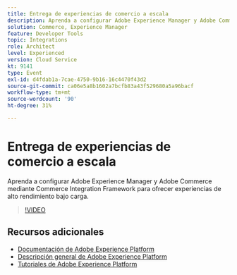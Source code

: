 ```yaml
---
title: Entrega de experiencias de comercio a escala
description: Aprenda a configurar Adobe Experience Manager y Adobe Commerce mediante Commerce Integration Framework para ofrecer experiencias de alto rendimiento bajo carga.
solution: Commerce, Experience Manager
feature: Developer Tools
topic: Integrations
role: Architect
level: Experienced
version: Cloud Service
kt: 9141
type: Event
exl-id: d4fdab1a-7cae-4750-9b16-16c4470f43d2
source-git-commit: ca06e5a8b1602a7bcfb83a43f529680a5a96bacf
workflow-type: tm+mt
source-wordcount: '90'
ht-degree: 31%

---
```


# Entrega de experiencias de comercio a escala

Aprenda a configurar Adobe Experience Manager y Adobe Commerce mediante Commerce Integration Framework para ofrecer experiencias de alto rendimiento bajo carga.

>[!VIDEO](https://video.tv.adobe.com/v/337582/?quality=12&learn=on&hidetitle=true)

## Recursos adicionales

- [Documentación de Adobe Experience Platform](https://experienceleague.adobe.com/docs/experience-platform.html)
- [Descripción general de Adobe Experience Platform](https://experienceleague.adobe.com/docs/experience-platform/landing/home.html?lang=es)
- [Tutoriales de Adobe Experience Platform](https://experienceleague.adobe.com/docs/platform-learn/tutorials/overview.html?lang=es)
